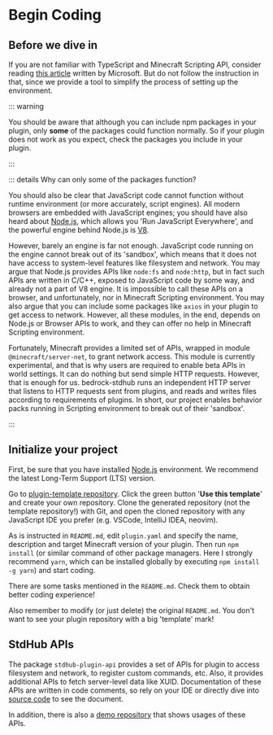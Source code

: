 # Begin Coding

## Before we dive in

If you are not familiar with TypeScript and Minecraft Scripting API, consider reading [this article](https://learn.microsoft.com/en-us/minecraft/creator/documents/scriptingintroduction?view=minecraft-bedrock-stable) written by Microsoft. But do not follow the instruction in that, since we provide a tool to simplify the process of setting up the environment.

::: warning

You should be aware that although you can include npm packages in your plugin, only **some** of the packages could function normally. So if your plugin does not work as you expect, check the packages you include in your plugin.

:::

::: details Why can only some of the packages function?

You should also be clear that JavaScript code cannot function without runtime environment (or more accurately, script engines). All modern browsers are embedded with JavaScript engines; you should have also heard about [Node.js](https://nodejs.org/), which allows you 'Run JavaScript Everywhere', and the powerful engine behind Node.js is [V8](https://v8.dev/).

However, barely an engine is far not enough. JavaScript code running on the engine cannot break out of its 'sandbox', which means that it does not have access to system-level features like filesystem and network. You may argue that Node.js provides APIs like `node:fs` and `node:http`, but in fact such APIs are written in C/C++, exposed to JavaScript code by some way, and already not a part of V8 engine. It is impossible to call these APIs on a browser, and unfortunately, nor in Minecraft Scripting environment. You may also argue that you can include some packages like `axios` in your plugin to get access to network. However, all these modules, in the end, depends on Node.js or Browser APIs to work, and they can offer no help in Minecraft Scripting environment.

Fortunately, Minecraft provides a limited set of APIs, wrapped in module `@minecraft/server-net`, to grant network access. This module is currently experimental, and that is why users are required to enable beta APIs in world settings. It can do nothing but send simple HTTP requests. However, that is enough for us. bedrock-stdhub runs an independent HTTP server that listens to HTTP requests sent from plugins, and reads and writes files according to requirements of plugins. In short, our project enables behavior packs running in Scripting environment to break out of their 'sandbox'.

:::

## Initialize your project

First, be sure that you have installed [Node.js](https://nodejs.org/) environment. We recommend the latest Long-Term Support (LTS) version.

Go to [plugin-template repository](https://github.com/bedrock-stdhub-plugins/plugin-template). Click the green button '**Use this template**' and create your own repository. Clone the generated repository (not the template repository!) with Git, and open the cloned repository with any JavaScript IDE you prefer (e.g. VSCode, IntelliJ IDEA, neovim).

As is instructed in `README.md`, edit `plugin.yaml` and specify the name, description and target Minecraft version of your plugin. Then run `npm install` (or similar command of other package managers. Here I strongly recommend `yarn`, which can be installed globally by executing `npm install -g yarn`) and start coding.

There are some tasks mentioned in the `README.md`. Check them to obtain better coding experience!

Also remember to modify (or just delete) the original `README.md`. You don't want to see your plugin repository with a big 'template' mark!

## StdHub APIs

The package `stdhub-plugin-api` provides a set of APIs for plugin to access filesystem and network, to register custom commands, etc. Also, it provides additional APIs to fetch server-level data like XUID. Documentation of these APIs are written in code comments, so rely on your IDE or directly dive into [source code](https://www.npmjs.com/package/stdhub-plugin-api?activeTab=code) to see the document.

In addition, there is also a [demo repository](https://github.com/bedrock-stdhub-plugins/demo) that shows usages of these APIs.
